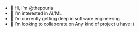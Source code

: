 - 👋 Hi, I’m @thepouria
- 👀 I’m interested in AI/ML
- 🌱 I’m currently getting deep in software engineering
- 💞️ I’m looking to collaborate on Any kind of project u have :)


<!---
thepouria/thepouria is a ✨ special ✨ repository because its `README.md` (this file) appears on your GitHub profile.
You can click the Preview link to take a look at your changes.
--->
